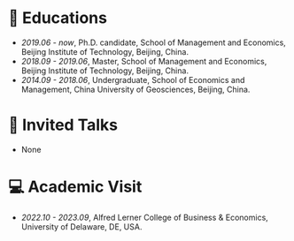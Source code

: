 
# 📖 Educations
- *2019.06 - now*, Ph.D. candidate, School of Management and Economics, Beijing Institute of Technology, Beijing, China.
- *2018.09 - 2019.06*, Master, School of Management and Economics, Beijing Institute of Technology, Beijing, China.
- *2014.09 - 2018.06*, Undergraduate, School of Economics and Management, China University of Geosciences, Beijing, China.

# 💬 Invited Talks
- None

# 💻 Academic Visit
- *2022.10 - 2023.09*, Alfred Lerner College of Business & Economics, University of Delaware, DE, USA.
